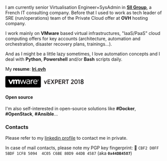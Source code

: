 I am currently senior Virtualisation Engineer+SysAdmin in **[SII Group](http://www.groupe-sii.com)**, a French IT consulting company. Before that I used to work as tech leader of SRE (run/operations) team of the Private Cloud offer at **OVH** hosting company.

I work mainly on **VMware** based virtual infrastructures, "IaaS/PaaS" cloud computing offers for key accounts
(architecture, automation and orchestration, disaster recovery plans, trainings…).

And as I might be a little lazy sometimes, I love automation concepts and I deal with **Python**, **Powershell**
and/or **Bash** scripts daily.

My **resume**: [**lri.ovh**](https://lri.ovh)

<p class="center">
    <a href="https://vexpert.vmware.com/directory/1741" target="_blank">
        <img src="/images/vexpert.png" alt="vExpert logo" width="250">
    </a>
</p>

#### Open source

I'm also self-interested in open-source solutions like **#Docker**, **#OpenStack**, **#Ansible**…

### Contacts

Please refer to my [linkedin profile](https://www.linkedin.com/in/ludovicrivallain) to contact me in private.

In case of mail contacts, please note my PGP key fingerprint: 🔑 ``CBF2 D0FF 5BDF 1CF8 5094  4C05 C6BE 80D9 44DB 4587`` (aka **``0x44DB4587``**)